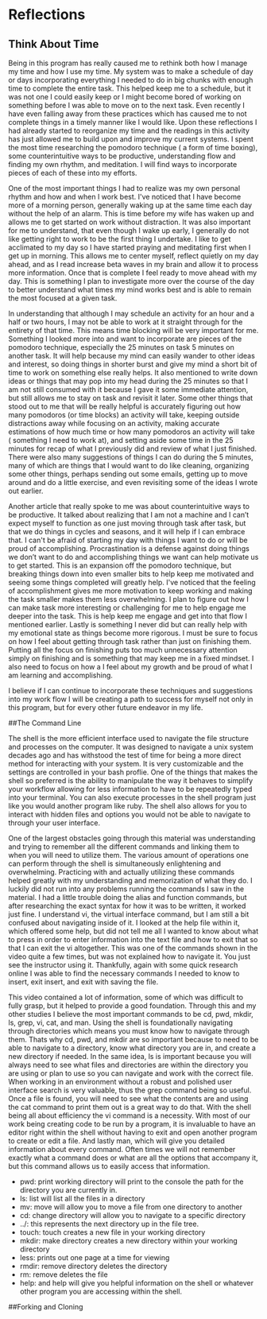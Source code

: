 # Reflections

## Think About Time

Being in this program has really caused me to rethink both how I manage my time and how I use my time. My system was to make a schedule of day or days incorporating everything I needed to do in big chunks with enough time to complete the entire task. This helped keep me to a schedule, but it was not one I could easily keep or I might become bored of working on something before I was able to move on to the next task. Even recently I have even falling away from these practices which has caused me to not complete things in a timely manner like I would like. Upon these reflections I had already started to reorganize my time and the readings in this activity has just allowed me to build upon and improve my current systems. I spent the most time researching the pomodoro technique ( a form of time boxing), some counterintuitive ways to be productive, understanding flow and finding my own rhythm, and meditation. I will find ways to incorporate pieces of each of these into my efforts.

One of the most important things I had to realize was my own personal rhythm and how and when I work best. I've noticed that I have become more of a morning person, generally waking up at the same time each day without the help of an alarm. This is time before my wife has waken up and allows me to get started on work without distraction. It was also important for me to understand, that even though I wake up early, I generally do not like getting right to work to be the first thing I undertake. I like to get acclimated to my day so I have started praying and meditating first when I get up in morning. This allows me to center myself, reflect quietly on my day ahead, and as I read increase beta waves in my brain and allow it to process more information. Once that is complete I feel ready to move ahead with my day. This is something I plan to investigate more over the course of the day to better understand what times my mind works best and is able to remain the most focused at a given task.

In understanding that although I may schedule an activity for an hour and a half or two hours, I may not be able to work at it straight through for the entirety of that time. This means time blocking will be very important for me. Something I looked more into and want to incorporate are pieces of the pomodoro technique, especially the 25 minutes on task 5 minutes on another task. It will help because my mind can easily wander to other ideas and interest, so doing things in shorter burst and give my mind a short bit of time to work on something else really helps. It also mentioned to write down ideas or things that may pop into my head during the 25 minutes so that I am not still consumed with it because I gave it some immediate attention, but still allows me to stay on task and revisit it later. Some other things that stood out to me that will be really helpful is accurately figuring out how many pomodoros (or time blocks) an activity will take, keeping outside distractions away while focusing on an activity, making accurate estimations of how much time or how many pomodoros an activity will take ( something I need to work at), and setting aside some time in the 25 minutes for recap of what I previously did and review of what I just finished. There were also many suggestions of things I can do during the 5 minutes, many of which are things that I would want to do like cleaning, organizing some other things, perhaps sending out some emails, getting up to move around and do a little exercise, and even revisiting some of the ideas I wrote out earlier.

Another article that really spoke to me was about counterintuitive ways to be productive. It talked about realizing that I am not a machine and I can’t expect myself to function as one just moving through task after task, but that we do things in cycles and seasons, and it will help if I can embrace that. I can't be afraid of starting my day with things I want to do or will be proud of accomplishing. Procrastination is a defense against doing things we don’t want to do and accomplishing things we want can help motivate us to get started. This is an expansion off the pomodoro technique, but breaking things down into even smaller bits to help keep me motivated and seeing some things completed will greatly help. I've noticed that the feeling of accomplishment gives me more motivation to keep working and making the task smaller makes them less overwhelming. I plan to figure out how I can make task more interesting or challenging for me to help engage me deeper into the task. This is help keep me engage and get into that flow I mentioned earlier. Lastly is something I never did but can really help with my emotional state as things become more rigorous. I must be sure to focus on how I feel about getting through task rather than just on finishing them. Putting all the focus on finishing puts too much unnecessary attention simply on finishing and is something that may keep me in a fixed mindset. I also need to focus on how a I feel about my growth and be proud of what I am learning and accomplishing.

I believe if I can continue to incorporate these techniques and suggestions into my work flow I will be creating a path to success for myself not only in this program, but for every other future endeavor in my life.

##The Command Line

The shell is the more efficient interface used to navigate the file structure and processes on the computer. It was designed to navigate a unix system decades ago and has withstood the test of time for being a more direct method for interacting with your system. It is very customizable and the settings are controlled in your bash proflie. One of the things that makes the shell so preferred is the ability to manipulate the way it behaves to simplify your workflow allowing for less information to have to be repeatedly typed into your terminal. You can also execute processes in the shell program just like you would another program like ruby. The shell also allows for you to interact with hidden files and options you would not be able to navigate to through your user interface.

One of the largest obstacles going through this material was understanding and trying to remember all the different commands and linking them to when you will need to utilize them. The various amount of operations one can perform through the shell is simultaneously enlightening and overwhelming. Practicing with and actually utilizing these commands helped greatly with my understanding and memorization of what they do. I luckily did not run into any problems running the commands I saw in the material. I had a little trouble doing the alias and function commands, but after researching the exact syntax for how it was to be written, it worked just fine. I understand vi, the virtual interface command, but I am still a bit confused about navigating inside of it. I looked at the help file within it, which offered some help, but did not tell me all I wanted to know about what to press in order to enter information into the text file and how to exit that so that I can exit the vi altogether. This was one of the commands shown in the video quite a few times, but was not explained how to navigate it. You just see the instructor using it. Thankfully, again with some quick research online I was able to find the necessary commands I needed to know to insert, exit insert, and exit with saving the file.

This video contained a lot of information, some of which was difficult to fully grasp, but it helped to provide a good foundation. Through this and my other studies I believe the most important commands to be cd, pwd, mkdir, ls, grep, vi, cat, and man. Using the shell is foundationally navigating through directories which means you must know how to navigate through them. Thats why cd, pwd, and mkdir are so important because to need to be able to navigate to a directory, know what directory you are in, and create a new directory if needed. In the same idea, ls is important because you will always need to see what files and directories are within the directory you are using or plan to use so you can navigate and work with the correct file. When working in an environment without a robust and polished user interface search is very valuable, thus the grep command being so useful. Once a file is found, you will need to see what the contents are and using the cat command to print them out is a great way to do that. With the shell being all about efficiency the vi command is a necessity. With most of our work being creating code to be run by a program, it is invaluable to have an editor right within the shell without having to exit and open another program to create or edit a file. And lastly man, which will give you detailed information about every command. Often times we will not remember exactly what a command does or what are all the options that accompany it, but this command allows us to easily access that information.

- pwd: print working directory will print to the console the path for the directory you are currently in.
- ls: list will list all the files in a directory
- mv: move will allow you to move a file from one directory to another
- cd: change directory will allow you to navigate to a specific directory
- ../: this represents the next directory up in the file tree.
- touch: touch creates a new file in your working directory
- mkdir: make directory creates a new directory within your working directory
- less: prints out one page at a time for viewing
- rmdir: remove directory deletes the directory
- rm: remove deletes the file
- help: and help will give you helpful information on the shell or whatever other program you are accessing within the shell.

##Forking and Cloning